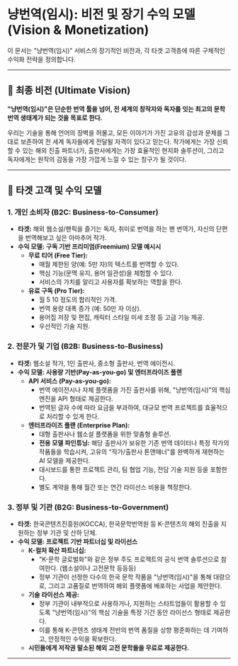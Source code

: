 # 냥번역(임시): 비전 및 장기 수익 모델 (Vision & Monetization)

이 문서는 "냥번역(임시)" 서비스의 장기적인 비전과, 각 타겟 고객층에 따른 구체적인 수익화 전략을 정의합니다.

---

## 🎯 최종 비전 (Ultimate Vision)

**"냥번역(임시)"은 단순한 번역 툴을 넘어, 전 세계의 창작자와 독자를 잇는 최고의 문학 번역 생태계가 되는 것을 목표로 한다.**

우리는 기술을 통해 언어의 장벽을 허물고, 모든 이야기가 가진 고유의 감성과 문체를 그대로 보존하여 전 세계 독자들에게 전달될 자격이 있다고 믿는다. 작가에게는 가장 신뢰할 수 있는 해외 진출 파트너가, 출판사에게는 가장 효율적인 현지화 솔루션이, 그리고 독자에게는 원작의 감동을 가장 가깝게 느낄 수 있는 창구가 될 것이다.

---

## 👥 타겟 고객 및 수익 모델

### 1. 개인 소비자 (B2C: Business-to-Consumer)

*   **타겟:** 해외 웹소설/팬픽을 즐기는 독자, 취미로 번역을 하는 팬 번역가, 자신의 단편을 번역해보고 싶은 아마추어 작가.
*   **수익 모델:** **구독 기반 프리미엄(Freemium) 모델 예시시**
    *   **무료 티어 (Free Tier):**
        *   매월 제한된 양(예: 5만 자)의 텍스트를 번역할 수 있다.
        *   핵심 기능(문맥 유지, 용어 일관성)을 체험할 수 있다.
        *   서비스의 가치를 알리고 사용자를 확보하는 역할을 한다.
    *   **유료 구독 (Pro Tier):**
        *   월 $5~$10 정도의 합리적인 가격.
        *   번역 용량 대폭 증가 (예: 50만 자 이상).
        *   용어집 저장 및 편집, 캐릭터 스타일 미세 조정 등 고급 기능 제공.
        *   우선적인 기술 지원.

### 2. 전문가 및 기업 (B2B: Business-to-Business)

*   **타겟:** 웹소설 작가, 1인 출판사, 중소형 출판사, 번역 에이전시.
*   **수익 모델:** **사용량 기반(Pay-as-you-go) 및 엔터프라이즈 플랜**
    *   **API 서비스 (Pay-as-you-go):**
        *   번역 에이전시나 자체 플랫폼을 가진 출판사를 위해, "냥번역(임시)"의 핵심 엔진을 API 형태로 제공한다.
        *   번역된 글자 수에 따라 요금을 부과하여, 대규모 번역 프로젝트를 효율적으로 처리할 수 있게 한다.
    *   **엔터프라이즈 플랜 (Enterprise Plan):**
        *   대형 출판사나 웹소설 플랫폼을 위한 맞춤형 솔루션.
        *   **전용 모델 파인튜닝:** 해당 출판사가 보유한 기존 번역 데이터나 특정 작가의 작품들을 학습시켜, 고유의 "작가/출판사 톤앤매너"를 완벽하게 재현하는 AI 모델을 제공한다.
        *   대시보드를 통한 프로젝트 관리, 팀 협업 기능, 전담 기술 지원 등을 포함한다.
        *   별도 계약을 통해 월간 또는 연간 라이선스 비용을 책정한다.

### 3. 정부 및 기관 (B2G: Business-to-Government)

*   **타겟:** 한국콘텐츠진흥원(KOCCA), 한국문학번역원 등 K-콘텐츠의 해외 진출을 지원하는 정부 기관 및 산하 단체.
*   **수익 모델:** **프로젝트 기반 파트너십 및 라이선스**
    *   **K-컬처 확산 파트너십:**
        *   "K-문학 글로벌화"와 같은 정부 주도 프로젝트의 공식 번역 솔루션으로 참여한다. (웹소설이나 고전문학 등등등)
        *   정부 기관이 선정한 다수의 한국 문학 작품을 "냥번역(임시)"을 통해 대량으로, 그리고 고품질로 번역하여 해외 플랫폼에 배포하는 사업을 제안한다.
    *   **기술 라이선스 제공:**
        *   정부 기관이 내부적으로 사용하거나, 지원하는 스타트업들이 활용할 수 있도록 "냥번역(임시)"의 핵심 기술을 특정 기간 동안 라이선스 형태로 제공한다.
        *   이를 통해 K-콘텐츠 생태계 전반의 번역 품질을 상향 평준화하는 데 기여하고, 안정적인 수익을 확보한다.
    *   **시민들에게 저작권 말소된 해외 고전 문학들을 무료로 제공한다.**

---

